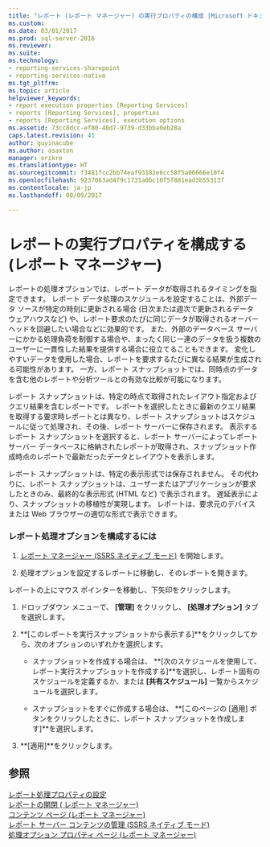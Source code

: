 ```yaml
---
title: "レポート (レポート マネージャー) の実行プロパティの構成 |Microsoft ドキュメント"
ms.custom: 
ms.date: 03/01/2017
ms.prod: sql-server-2016
ms.reviewer: 
ms.suite: 
ms.technology:
- reporting-services-sharepoint
- reporting-services-native
ms.tgt_pltfrm: 
ms.topic: article
helpviewer_keywords:
- report execution properties [Reporting Services]
- reports [Reporting Services], properties
- reports [Reporting Services], execution options
ms.assetid: 73cc8dcc-ef80-40d7-9739-d33bba0eb28a
caps.latest.revision: 41
author: guyinacube
ms.author: asaxton
manager: erikre
ms.translationtype: HT
ms.sourcegitcommit: f3481fcc2bb74eaf93182e6cc58f5a06666e10f4
ms.openlocfilehash: 9237063ad4f9c1731a0bc10f5f881ead3b55313f
ms.contentlocale: ja-jp
ms.lasthandoff: 08/09/2017

---
```

# <a name="configure-execution-properties-for-a-report--report-manager"></a>レポートの実行プロパティを構成する (レポート マネージャー)
  レポートの処理オプションでは、レポート データが取得されるタイミングを指定できます。 レポート データ処理のスケジュールを設定することは、外部データ ソースが特定の時刻に更新される場合 (日次または週次で更新されるデータ ウェアハウスなど) や、レポート要求のたびに同じデータが取得されるオーバーヘッドを回避したい場合などに効果的です。 また、外部のデータベース サーバーにかかる処理負荷を制御する場合や、まったく同じ一連のデータを扱う複数のユーザーに一貫性した結果を提供する場合に役立てることもできます。 変化しやすいデータを使用した場合、レポートを要求するたびに異なる結果が生成される可能性があります。 一方、レポート スナップショットでは、同時点のデータを含む他のレポートや分析ツールとの有効な比較が可能になります。  
  
 レポート スナップショットは、特定の時点で取得されたレイアウト指定およびクエリ結果を含むレポートです。 レポートを選択したときに最新のクエリ結果を取得する要求時レポートとは異なり、レポート スナップショットはスケジュールに従って処理され、その後、レポート サーバーに保存されます。 表示するレポート スナップショットを選択すると、レポート サーバーによってレポート サーバー データベースに格納されたレポートが取得され、スナップショット作成時点のレポートで最新だったデータとレイアウトを表示します。  
  
 レポート スナップショットは、特定の表示形式では保存されません。 その代わりに、レポート スナップショットは、ユーザーまたはアプリケーションが要求したときのみ、最終的な表示形式 (HTML など) で表示されます。 遅延表示により、スナップショットの移植性が実現します。 レポートは、要求元のデバイスまたは Web ブラウザーの適切な形式で表示できます。  
  
### <a name="to-configure-report-processing-options"></a>レポート処理オプションを構成するには  
  
1.  [レポート マネージャー &#40;SSRS ネイティブ モード&#41;](http://msdn.microsoft.com/library/80949f9d-58f5-48e3-9342-9e9bf4e57896) を開始します。  
  
2.  処理オプションを設定するレポートに移動し、そのレポートを開きます。  
  
 レポートの上にマウス ポインターを移動し、下矢印をクリックします。  
  
1.  ドロップダウン メニューで、 **[管理]** をクリックし、 **[処理オプション]** タブを選択します。  
  
2.  **[このレポートを実行スナップショットから表示する]**をクリックしてから、次のオプションのいずれかを選択します。  
  
    -   スナップショットを作成する場合は、 **[次のスケジュールを使用して、レポート実行スナップショットを作成する]**を選択し、レポート固有のスケジュールを定義するか、または **[共有スケジュール]** 一覧からスケジュールを選択します。  
  
    -   スナップショットをすぐに作成する場合は、 **[このページの [適用] ボタンをクリックしたときに、レポート スナップショットを作成します]**を選択します。  
  
3.  **[適用]**をクリックします。  
  
## <a name="see-also"></a>参照  
 [レポート処理プロパティの設定](../../reporting-services/report-server/set-report-processing-properties.md)   
 [レポートの開閉 &#40; レポート マネージャー&#41;](../../reporting-services/reports/open-and-close-a-report-report-manager.md)   
 [コンテンツ ページ &#40;レポート マネージャー&#41;](http://msdn.microsoft.com/library/6b16869b-158a-4934-9c85-bee934b35378)   
 [レポート サーバー コンテンツの管理 &#40;SSRS ネイティブ モード&#41;](../../reporting-services/report-server/report-server-content-management-ssrs-native-mode.md)   
 [処理オプション プロパティ ページ &#40;レポート マネージャー&#41;](http://msdn.microsoft.com/library/28f07c70-7132-4d15-9505-4fdf31dc9cc0)  
  
  
